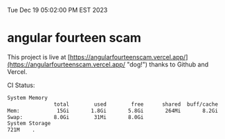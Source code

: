 Tue Dec 19 05:02:00 PM EST 2023

# angular fourteen scam


This project is live at [https://angularfourteenscam.vercel.app/](https://angularfourteenscam.vercel.app/ "dog!") thanks to Github and Vercel.

CI Status: 

```bash
System Memory
               total        used        free      shared  buff/cache   available
Mem:            15Gi       1.8Gi       5.8Gi       264Mi       8.2Gi        13Gi
Swap:          8.0Gi        31Mi       8.0Gi
System Storage
721M	.
```
```bash
